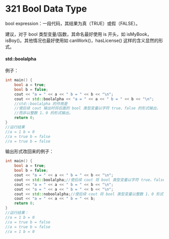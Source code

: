 # 321 Bool Data Type

bool expression：一段代码，其结果为真（TRUE）或假（FALSE）。

建议，对于 bool 类型变量/函数，其命名最好使用 is 开头，如 isMyBook，isBoy()。其他情况也最好使用如 canWork()，hasLicense() 这样的含义显然的形式。

#### std::boolalpha

例子：

~~~C++
int main() {
    bool a = true;
    bool b = false;
    cout << "a = " << a << " b = " << b << "\n";
    cout << std::boolalpha << "a = " << a << " b = " << b << "\n";
    //std::boolalpha 的作用是
	//使后续 cout 输出时将后面的 bool 类型变量以字符 true、false 的形式输出，
    //而非以整数 1、0 的形式输出。
    return 0;
}
//运行结果
//a = 1 b = 0
//a = true b = false
//a = true b = false
~~~

输出形式改回来的例子：

~~~C++
int main() {
    bool a = true;
    bool b = false;
    cout << "a = " << a << " b = " << b << "\n";
    cout << std::boolalpha;//使后续 cout 将 bool 类型变量以字符 true、false 形式输出
    cout << "a = " << a << " b = " << b << "\n";
    cout << "a = " << a << " b = " << b << "\n";
    cout << std::noboolalpha;//使后续 cout 将 bool 类型变量以整数 1、0 形式输出
    cout << "a = " << a << " b = " << b;
    return 0;
}
//运行结果：
//a = 1 b = 0
//a = true b = false
//a = true b = false
//a = 1 b = 0
~~~

